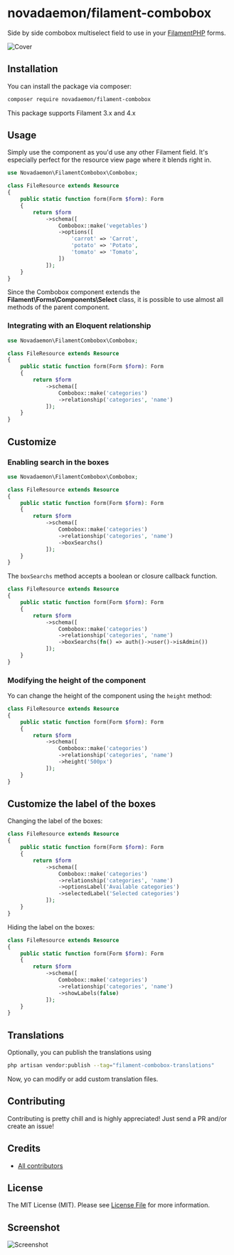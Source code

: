 # novadaemon/filament-combobox

Side by side combobox multiselect field to use in your [FilamentPHP](https://filamentphp.com/) forms.

<div class="filament-hidden">
    <img src="resources/img/filament-combobox.jpg" alt="Cover"/>
</div>

## Installation

You can install the package via composer:

```bash
composer require novadaemon/filament-combobox
```

This package supports Filament 3.x and 4.x

## Usage

Simply use the component as you'd use any other Filament field. It's especially perfect for the resource view page where it blends right in.

```php
use Novadaemon\FilamentCombobox\Combobox;

class FileResource extends Resource
{
    public static function form(Form $form): Form
    {
        return $form
            ->schema([
                Combobox::make('vegetables')
                ->options([
                    'carrot' => 'Carrot',
                    'potato' => 'Potato',
                    'tomato' => 'Tomato',
                ])
            ]);
    }
}
```

Since the Combobox component extends the **Filament\Forms\Components\Select** class, it is possible to use almost all methods of the parent component.

### Integrating with an Eloquent relationship

```php
use Novadaemon\FilamentCombobox\Combobox;

class FileResource extends Resource
{
    public static function form(Form $form): Form
    {
        return $form
            ->schema([
                Combobox::make('categories')
                ->relationship('categories', 'name')
            ]);
    }
}
```

## Customize

### Enabling search in the boxes

```php
use Novadaemon\FilamentCombobox\Combobox;

class FileResource extends Resource
{
    public static function form(Form $form): Form
    {
        return $form
            ->schema([
                Combobox::make('categories')
                ->relationship('categories', 'name')
                ->boxSearchs()
            ]);
    }
}
```

The `boxSearchs` method accepts a boolean or closure callback function.

```php
class FileResource extends Resource
{
    public static function form(Form $form): Form
    {
        return $form
            ->schema([
                Combobox::make('categories')
                ->relationship('categories', 'name')
                ->boxSearchs(fn() => auth()->user()->isAdmin())
            ]);
    }
}
```

### Modifying the height of the component

Yo can change the height of the component using the `height` method:

```php
class FileResource extends Resource
{
    public static function form(Form $form): Form
    {
        return $form
            ->schema([
                Combobox::make('categories')
                ->relationship('categories', 'name')
                ->height('500px')
            ]);
    }
}
```

## Customize the label of the boxes

Changing the label of the boxes:

```php
class FileResource extends Resource
{
    public static function form(Form $form): Form
    {
        return $form
            ->schema([
                Combobox::make('categories')
                ->relationship('categories', 'name')
                ->optionsLabel('Available categories')
                ->selectedLabel('Selected categories')
            ]);
    }
}
```

Hiding the label on the boxes:

```php
class FileResource extends Resource
{
    public static function form(Form $form): Form
    {
        return $form
            ->schema([
                Combobox::make('categories')
                ->relationship('categories', 'name')
                ->showLabels(false)
            ]);
    }
}
```

## Translations

Optionally, you can publish the translations using

```bash
php artisan vendor:publish --tag="filament-combobox-translations"
```

Now, yo can modify or add custom translation files.

## Contributing

Contributing is pretty chill and is highly appreciated! Just send a PR and/or create an issue!

## Credits

-   [All contributors](https://github.com/novadaemon/filament-combobox/contributors)

## License

The MIT License (MIT). Please see [License File](LICENSE.md) for more information.

## Screenshot

![Screenshot](https://raw.githubusercontent.com/novadaemon/filament-combobox/refs/heads/main/resources/img/screenshot.webp)
